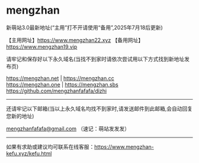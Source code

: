 # mengzhan
新萌站3.0最新地址(“主用”打不开请使用“备用”,2025年7月18后更新)

【主用网址】https://www.mengzhan22.xyz
【备用网址】https://www.mengzhan19.vip

请牢记和保存好以下永久域名(当找不到家时请依次尝试用以下方式找到新地址发布页)

https://mengzhan.net  |  https://mengzhan.cc  
https://mengzhan.one  |  https://mengzhan.sbs  
https://github.com/mengzhanfafafa/dizhi

--------------------------------------------------------------------------------
还请牢记以下邮箱(当以上永久域名均找不到家时,请发送邮件到此邮箱,会自动回复您新的地址)

mengzhanfafafa@gmail.com （速记：萌站发发发）

--------------------------------------------------------------------------------
如果有求助或建议均可联系在线客服：https://www.mengzhan-kefu.xyz/kefu.html



